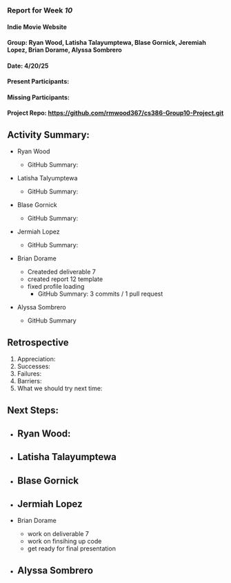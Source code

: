 ### Report for Week *10*

#### Indie Movie Website
#### Group: Ryan Wood, Latisha Talayumptewa, Blase Gornick, Jeremiah Lopez, Brian Dorame, Alyssa Sombrero
#### Date: 4/20/25
#### Present Participants: 
#### Missing Participants: 
#### Project Repo: https://github.com/rmwood367/cs386-Group10-Project.git

## Activity Summary:
* Ryan Wood
    - GitHub Summary:

* Latisha Talyumptewa
    - GitHub Summary:

* Blase Gornick
    - GitHub Summary:

* Jermiah Lopez
    - GitHub Summary:

* Brian Dorame
  - Createded deliverable 7
  - created report 12 template
  - fixed profile loading
    - GitHub Summary: 3 commits / 1 pull request

* Alyssa Sombrero
    - GitHub Summary

## Retrospective
1. Appreciation:
2. Successes:
3. Failures:
4. Barriers:
5. What we should try next time:

## Next Steps:
* Ryan Wood:
    -

* Latisha Talayumptewa
    -

* Blase Gornick
    -

* Jermiah Lopez
    -

* Brian Dorame
    - work on deliverable 7
    - work on finsihing up code
    - get ready for final presentation

* Alyssa Sombrero
    -
